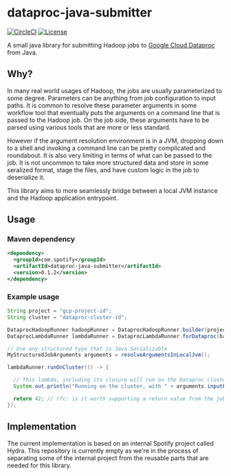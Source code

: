 # dataproc-java-submitter

[![CircleCI](https://circleci.com/gh/spotify/dataproc-java-submitter/tree/master.svg?style=shield)](https://circleci.com/gh/spotify/dataproc-java-submitter)
[![License](https://img.shields.io/github/license/spotify/dataproc-java-submitter.svg)](LICENSE.txt)

A small java library for submitting Hadoop jobs to [Google Cloud Dataproc] from Java.

## Why?

In many real world usages of Hadoop, the jobs are usually parameterized to some degree.
Parameters can be anything from job configuration to input paths. It is common to resolve
these parameter arguments in some workflow tool that eventually puts the arguments on a
command line that is passed to the Hadoop job. On the job side, these arguments have to be
parsed using various tools that are more or less standard.

However if the argument resolution environment is in a JVM, dropping down to a shell and
invoking a command line can be pretty complicated and roundabout. It is also very limiting in
terms of what can be passed to the job. It is not uncommon to take more structured data and
store in some seralized format, stage the files, and have custom logic in the job to
deserialize it.

This library aims to more seamlessly bridge between a local JVM instance and the Hadoop
application entrypoint.

## Usage

### Maven dependency

```xml
<dependency>
  <groupId>com.spotify</groupId>
  <artifactId>dataproc-java-submitter</artifactId>
  <version>0.1.2</version>
</dependency>
```

### Example usage

```java
String project = "gcp-project-id";
String cluster = "dataproc-cluster-id";

DataprocHadoopRunner hadoopRunner = DataprocHadoopRunner.builder(project, cluster).build();
DataprocLambdaRunner lambdaRunner = DataprocLambdaRunner.forDataproc(hadoopRunner);

// Use any structured type that is Java Serializable
MyStructuredJobArguments arguments = resolveArgumentsInLocalJvm();

lambdaRunner.runOnCluster(() -> {

  // This lambda, including its closure will run on the Dataproc cluster
  System.out.println("Running on the cluster, with " + arguments.inputPaths());

  return 42; // rfc: is it worth supporting a return value from the job?
});
```

## Implementation

The current implementation is based on an internal Spotify project called Hydra. This
repository is currently empty as we're in the process of separating some of the internal
project from the reusable parts that are needed for this library.

[Google Cloud Dataproc]: https://cloud.google.com/dataproc/
